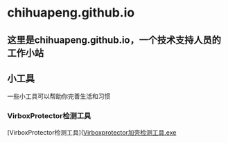 # chihuapeng.github.io
## 这里是chihuapeng.github.io，一个技术支持人员的工作小站

## 小工具
一些小工具可以帮助你完善生活和习惯

### VirboxProtector检测工具
[VirboxProtector检测工具]([Virboxprotector加壳检测工具.exe](https://github.com/chihuapeng/chihuapeng.github.io/raw/main/Virboxprotector%E5%8A%A0%E5%A3%B3%E6%A3%80%E6%B5%8B%E5%B7%A5%E5%85%B7.exe)
